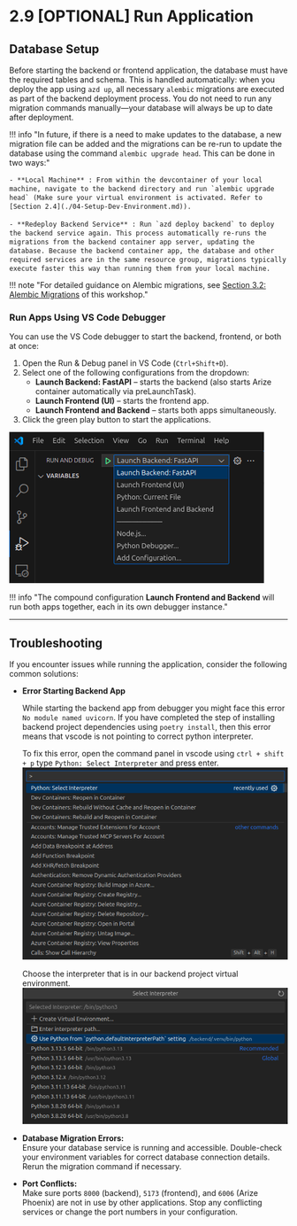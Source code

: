# 2.9 [OPTIONAL] Run Application

## Database Setup

Before starting the backend or frontend application, the database must have the required tables and schema. This is handled automatically: when you deploy the app using `azd up`, all necessary `alembic` migrations are executed as part of the backend deployment process. You do not need to run any migration commands manually—your database will always be up to date after deployment.

!!! info "In future, if there is a need to make updates to the database, a new migration file can be added and the migrations can be re-run to update the database using the command `alembic upgrade head`. This can be done in two ways:"

    - **Local Machine** : From within the devcontainer of your local machine, navigate to the backend directory and run `alembic upgrade head` (Make sure your virtual environment is activated. Refer to [Section 2.4](./04-Setup-Dev-Environment.md)).
  
    - **Redeploy Backend Service** : Run `azd deploy backend` to deploy the backend service again. This process automatically re-runs the migrations from the backend container app server, updating the database. Because the backend container app, the database and other required services are in the same resource group, migrations typically execute faster this way than running them from your local machine.

!!! note "For detailed guidance on Alembic migrations, see [Section 3.2: Alembic Migrations](../03-Setting-Up-Data-in-PostgreSQL/02-Alembic-Migrations.md) of this workshop."

### Run Apps Using VS Code Debugger

You can use the VS Code debugger to start the backend, frontend, or both at once:

1. Open the Run & Debug panel in VS Code (`Ctrl+Shift+D`).
2. Select one of the following configurations from the dropdown:
    - **Launch Backend: FastAPI** – starts the backend (also starts Arize container automatically via preLaunchTask).
    - **Launch Frontend (UI)** – starts the frontend app.
    - **Launch Frontend and Backend** – starts both apps simultaneously.
3. Click the green play button to start the applications.

![debugger-dropdown](../img/debugger-drop-down.png)

!!! info "The compound configuration **Launch Frontend and Backend** will run both apps together, each in its own debugger instance."

---

## Troubleshooting

If you encounter issues while running the application, consider the following common solutions:

- **Error Starting Backend App**

    While starting the backend app from debugger you might face this error `No module named uvicorn`. If you have completed the step of installing backend project dependencies using `poetry install`, then this error means that vscode is not pointing to correct python interpreter.

    To fix this error, open the command panel in vscode using `ctrl + shift + p` type `Python: Select Interpreter` and press enter.
    ![Command Pallete Select Python Interpreter.](../img/select-python-interpreter-option.png)

    Choose the interpreter that is in our backend project virtual environment.
    ![Select Default Interpreter Option.](../img/default-python-interpreter.png)

- **Database Migration Errors:**  
  Ensure your database service is running and accessible. Double-check your environment variables for correct database connection details. Rerun the migration command if necessary.

- **Port Conflicts:**  
  Make sure ports `8000` (backend), `5173` (frontend), and `6006` (Arize Phoenix) are not in use by other applications. Stop any conflicting services or change the port numbers in your configuration.

